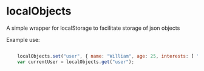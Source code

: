 # localObjects
A simple wrapper for localStorage to facilitate storage of json objects

Example use:

```javascript

    localObjects.set("user", { name: "William", age: 25, interests: [ "music", "reading", "hiking" ] });
    var currentUser = localObjects.get("user");
    
```

